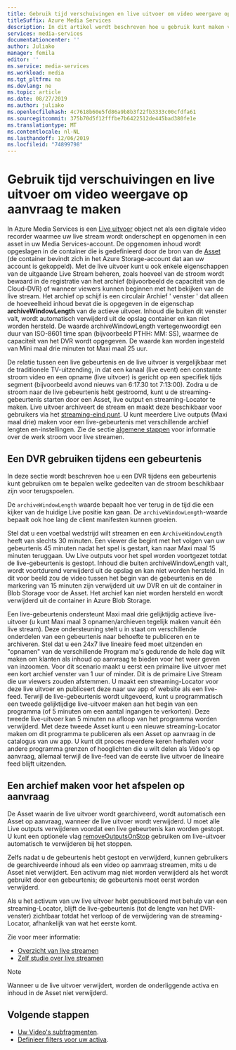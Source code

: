 ```yaml
---
title: Gebruik tijd verschuivingen en live uitvoer om video weergave op aanvraag te maken
titleSuffix: Azure Media Services
description: In dit artikel wordt beschreven hoe u gebruik kunt maken van tijd verschuivingen en live uitvoer om live streams vast te leggen en op aanvraag af te spelen.
services: media-services
documentationcenter: ''
author: Juliako
manager: femila
editor: ''
ms.service: media-services
ms.workload: media
ms.tgt_pltfrm: na
ms.devlang: ne
ms.topic: article
ms.date: 08/27/2019
ms.author: juliako
ms.openlocfilehash: 4c7618b60e5fd86a9b8b3f22fb3333c00cfdfa61
ms.sourcegitcommit: 375b70d5f12fffbe7b6422512de445bad380fe1e
ms.translationtype: MT
ms.contentlocale: nl-NL
ms.lasthandoff: 12/06/2019
ms.locfileid: "74899798"
---
```

# <a name="use-time-shifting-and-live-outputs-to-create-on-demand-video-playback"></a>Gebruik tijd verschuivingen en live uitvoer om video weergave op aanvraag te maken

In Azure Media Services is een [Live uitvoer](https://docs.microsoft.com/rest/api/media/liveoutputs) object net als een digitale video recorder waarmee uw live stream wordt onderschept en opgenomen in een asset in uw Media Services-account. De opgenomen inhoud wordt opgeslagen in de container die is gedefinieerd door de bron van de [Asset](https://docs.microsoft.com/rest/api/media/assets) (de container bevindt zich in het Azure Storage-account dat aan uw account is gekoppeld). Met de live uitvoer kunt u ook enkele eigenschappen van de uitgaande Live Stream beheren, zoals hoeveel van de stroom wordt bewaard in de registratie van het archief (bijvoorbeeld de capaciteit van de Cloud-DVR) of wanneer viewers kunnen beginnen met het bekijken van de live stream. Het archief op schijf is een circulair Archief ' venster ' dat alleen de hoeveelheid inhoud bevat die is opgegeven in de eigenschap **archiveWindowLength** van de actieve uitvoer. Inhoud die buiten dit venster valt, wordt automatisch verwijderd uit de opslag container en kan niet worden hersteld. De waarde archiveWindowLength vertegenwoordigt een duur van ISO-8601 time span (bijvoorbeeld PTHH: MM: SS), waarmee de capaciteit van het DVR wordt opgegeven. De waarde kan worden ingesteld van Mini maal drie minuten tot Maxi maal 25 uur.

De relatie tussen een live gebeurtenis en de live uitvoer is vergelijkbaar met de traditionele TV-uitzending, in dat een kanaal (live event) een constante stroom video en een opname (live uitvoer) is gericht op een specifiek tijds segment (bijvoorbeeld avond nieuws van 6:17.30 tot 7:13:00). Zodra u de stroom naar de live gebeurtenis hebt gestroomd, kunt u de streaming-gebeurtenis starten door een Asset, live output en streaming-Locator te maken. Live uitvoer archiveert de stream en maakt deze beschikbaar voor gebruikers via het [streaming-eind punt](https://docs.microsoft.com/rest/api/media/streamingendpoints). U kunt meerdere Live outputs (Maxi maal drie) maken voor een live-gebeurtenis met verschillende archief lengten en-instellingen. Zie de sectie [algemene stappen](live-streaming-overview.md#general-steps) voor informatie over de werk stroom voor live streamen.

## <a name="using-a-dvr-during-an-event"></a>Een DVR gebruiken tijdens een gebeurtenis

In deze sectie wordt beschreven hoe u een DVR tijdens een gebeurtenis kunt gebruiken om te bepalen welke gedeelten van de stroom beschikbaar zijn voor terugspoelen.

De `archiveWindowLength` waarde bepaalt hoe ver terug in de tijd die een kijker van de huidige Live positie kan gaan. De `archiveWindowLength`-waarde bepaalt ook hoe lang de client manifesten kunnen groeien.

Stel dat u een voetbal wedstrijd wilt streamen en een `ArchiveWindowLength` heeft van slechts 30 minuten. Een viewer die begint met het volgen van uw gebeurtenis 45 minuten nadat het spel is gestart, kan naar Maxi maal 15 minuten teruggaan. Uw Live outputs voor het spel worden voortgezet totdat de live-gebeurtenis is gestopt. Inhoud die buiten archiveWindowLength valt, wordt voortdurend verwijderd uit de opslag en kan niet worden hersteld. In dit voor beeld zou de video tussen het begin van de gebeurtenis en de markering van 15 minuten zijn verwijderd uit uw DVR en uit de container in Blob Storage voor de Asset. Het archief kan niet worden hersteld en wordt verwijderd uit de container in Azure Blob Storage.

Een live-gebeurtenis ondersteunt Maxi maal drie gelijktijdig actieve live-uitvoer (u kunt Maxi maal 3 opnamen/archieven tegelijk maken vanuit één live stream). Deze ondersteuning stelt u in staat om verschillende onderdelen van een gebeurtenis naar behoefte te publiceren en te archiveren. Stel dat u een 24x7 live lineaire feed moet uitzenden en "opnamen" van de verschillende Program ma's gedurende de hele dag wilt maken om klanten als inhoud op aanvraag te bieden voor het weer geven van inzoomen. Voor dit scenario maakt u eerst een primaire live uitvoer met een kort archief venster van 1 uur of minder. Dit is de primaire Live Stream die uw viewers zouden afstemmen. U maakt een streaming-Locator voor deze live uitvoer en publiceert deze naar uw app of website als een live-feed. Terwijl de live-gebeurtenis wordt uitgevoerd, kunt u programmatisch een tweede gelijktijdige live-uitvoer maken aan het begin van een programma (of 5 minuten om een aantal ingangen te verkorten). Deze tweede live-uitvoer kan 5 minuten na afloop van het programma worden verwijderd. Met deze tweede Asset kunt u een nieuwe streaming-Locator maken om dit programma te publiceren als een Asset op aanvraag in de catalogus van uw app. U kunt dit proces meerdere keren herhalen voor andere programma grenzen of hooglichten die u wilt delen als Video's op aanvraag, allemaal terwijl de live-feed van de eerste live uitvoer de lineaire feed blijft uitzenden.

## <a name="creating-an-archive-for-on-demand-playback"></a>Een archief maken voor het afspelen op aanvraag

De Asset waarin de live uitvoer wordt gearchiveerd, wordt automatisch een Asset op aanvraag, wanneer de live uitvoer wordt verwijderd. U moet alle Live outputs verwijderen voordat een live gebeurtenis kan worden gestopt. U kunt een optionele vlag [removeOutputsOnStop](https://docs.microsoft.com/rest/api/media/liveevents/stop#request-body) gebruiken om live-uitvoer automatisch te verwijderen bij het stoppen.

Zelfs nadat u de gebeurtenis hebt gestopt en verwijderd, kunnen gebruikers de gearchiveerde inhoud als een video op aanvraag streamen, mits u de Asset niet verwijdert. Een activum mag niet worden verwijderd als het wordt gebruikt door een gebeurtenis; de gebeurtenis moet eerst worden verwijderd.

Als u het activum van uw live uitvoer hebt gepubliceerd met behulp van een streaming-Locator, blijft de live-gebeurtenis (tot de lengte van het DVR-venster) zichtbaar totdat het verloop of de verwijdering van de streaming-Locator, afhankelijk van wat het eerste komt.

Zie voor meer informatie:

- [Overzicht van live streamen](live-streaming-overview.md)
- [Zelf studie over live streamen](stream-live-tutorial-with-api.md)

> [!NOTE]
> Wanneer u de live uitvoer verwijdert, worden de onderliggende activa en inhoud in de Asset niet verwijderd.

## <a name="next-steps"></a>Volgende stappen

* [Uw Video's subfragmenten](subclip-video-rest-howto.md).
* [Definieer filters voor uw activa](filters-dynamic-manifest-rest-howto.md).
